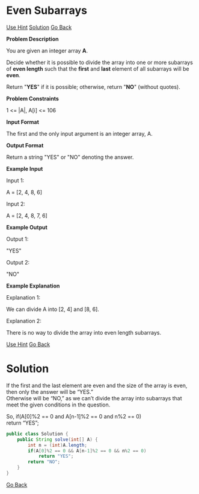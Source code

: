 #  Even Subarrays

[Use Hint](https://www.scaler.com/academy/mentee-dashboard/class/25458/homework/problems/1176/hints?navref=cl_pb_nv_tb)
[Solution](#Solution)
[Go Back](https://github.com/sahoog2/Preparation_Notes/blob/main/DSA/Array/2%20Problems.md)

**Problem Description**  

You are given an integer array  **A**.

Decide whether it is possible to divide the array into one or more subarrays of  **even length**  such that the  **first**  and  **last**  element of all subarrays will be  **even**.

Return "**YES**" if it is possible; otherwise, return "**NO**" (without quotes).

  
  
**Problem Constraints**  

1 <= |A|, A[i] <= 106

  
  
**Input Format**  

The first and the only input argument is an integer array, A.

  
  
**Output Format**  

Return a string "YES" or "NO" denoting the answer.

  
  
**Example Input**  

Input 1:

 A = [2, 4, 8, 6]

Input 2:

 A = [2, 4, 8, 7, 6]

  
  
**Example Output**  

Output 1:

 "YES"

Output 2:

 "NO"

  
  
**Example Explanation**  

Explanation 1:

 We can divide A into [2, 4] and [8, 6].

Explanation 2:

 There is no way to divide the array into even length subarrays.

[Use Hint](https://www.scaler.com/academy/mentee-dashboard/class/25458/homework/problems/1176/hints?navref=cl_pb_nv_tb)
[Go Back](https://github.com/sahoog2/Preparation_Notes/blob/main/DSA/Array/2%20Problems.md)

# Solution

If the first and the last element are even and the size of the array is even, then only the answer will be “YES.”  
Otherwise will be “NO,” as we can’t divide the array into subarrays that meet the given conditions in the question.

So, if(A[0]%2 == 0 and A[n-1]%2 == 0 and n%2 == 0)  
return “YES”;

```java
public class Solution {
    public String solve(int[] A) {
        int n = (int)A.length;
        if(A[0]%2 == 0 && A[n-1]%2 == 0 && n%2 == 0)
            return "YES";
        return "NO";
    }
}
```

[Go Back](https://github.com/sahoog2/Preparation_Notes/blob/main/DSA/Array/2%20Problems.md)
